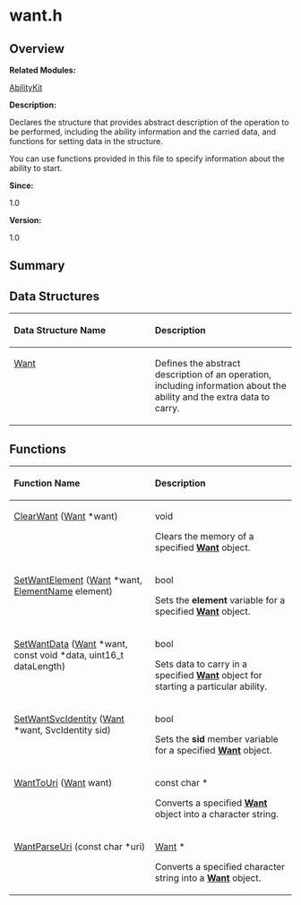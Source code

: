 # want.h<a name="EN-US_TOPIC_0000001054799587"></a>

## **Overview**<a name="section1966378519093528"></a>

**Related Modules:**

[AbilityKit](abilitykit.md)

**Description:**

Declares the structure that provides abstract description of the operation to be performed, including the ability information and the carried data, and functions for setting data in the structure. 

You can use functions provided in this file to specify information about the ability to start.

**Since:**

1.0

**Version:**

1.0

## **Summary**<a name="section1112523791093528"></a>

## Data Structures<a name="nested-classes"></a>

<a name="table11835348093528"></a>
<table><thead align="left"><tr id="row642900649093528"><th class="cellrowborder" valign="top" width="50%" id="mcps1.1.3.1.1"><p id="p1324983084093528"><a name="p1324983084093528"></a><a name="p1324983084093528"></a>Data Structure Name</p>
</th>
<th class="cellrowborder" valign="top" width="50%" id="mcps1.1.3.1.2"><p id="p613769340093528"><a name="p613769340093528"></a><a name="p613769340093528"></a>Description</p>
</th>
</tr>
</thead>
<tbody><tr id="row1634031208093528"><td class="cellrowborder" valign="top" width="50%" headers="mcps1.1.3.1.1 "><p id="p2066174009093528"><a name="p2066174009093528"></a><a name="p2066174009093528"></a><a href="want.md">Want</a></p>
</td>
<td class="cellrowborder" valign="top" width="50%" headers="mcps1.1.3.1.2 "><p id="p1906083816093528"><a name="p1906083816093528"></a><a name="p1906083816093528"></a>Defines the abstract description of an operation, including information about the ability and the extra data to carry. </p>
</td>
</tr>
</tbody>
</table>

## Functions<a name="func-members"></a>

<a name="table1610534067093528"></a>
<table><thead align="left"><tr id="row1949411591093528"><th class="cellrowborder" valign="top" width="50%" id="mcps1.1.3.1.1"><p id="p753652029093528"><a name="p753652029093528"></a><a name="p753652029093528"></a>Function Name</p>
</th>
<th class="cellrowborder" valign="top" width="50%" id="mcps1.1.3.1.2"><p id="p649253249093528"><a name="p649253249093528"></a><a name="p649253249093528"></a>Description</p>
</th>
</tr>
</thead>
<tbody><tr id="row713626832093528"><td class="cellrowborder" valign="top" width="50%" headers="mcps1.1.3.1.1 "><p id="p1511465948093528"><a name="p1511465948093528"></a><a name="p1511465948093528"></a><a href="abilitykit.md#ga62ca448e092c81497ffdd1f0b1c56938">ClearWant</a> (<a href="want.md">Want</a> *want)</p>
</td>
<td class="cellrowborder" valign="top" width="50%" headers="mcps1.1.3.1.2 "><p id="p2038546370093528"><a name="p2038546370093528"></a><a name="p2038546370093528"></a>void </p>
<p id="p177132328093528"><a name="p177132328093528"></a><a name="p177132328093528"></a>Clears the memory of a specified <strong id="b1323142701093528"><a name="b1323142701093528"></a><a name="b1323142701093528"></a><a href="want.md">Want</a></strong> object. </p>
</td>
</tr>
<tr id="row1878033273093528"><td class="cellrowborder" valign="top" width="50%" headers="mcps1.1.3.1.1 "><p id="p1336388561093528"><a name="p1336388561093528"></a><a name="p1336388561093528"></a><a href="abilitykit.md#ga65f4d2eab99497e496dcd493bd0d047e">SetWantElement</a> (<a href="want.md">Want</a> *want, <a href="elementname.md">ElementName</a> element)</p>
</td>
<td class="cellrowborder" valign="top" width="50%" headers="mcps1.1.3.1.2 "><p id="p1814493311093528"><a name="p1814493311093528"></a><a name="p1814493311093528"></a>bool </p>
<p id="p1869179729093528"><a name="p1869179729093528"></a><a name="p1869179729093528"></a>Sets the <strong id="b2025441398093528"><a name="b2025441398093528"></a><a name="b2025441398093528"></a>element</strong> variable for a specified <strong id="b1271515273093528"><a name="b1271515273093528"></a><a name="b1271515273093528"></a><a href="want.md">Want</a></strong> object. </p>
</td>
</tr>
<tr id="row1651537355093528"><td class="cellrowborder" valign="top" width="50%" headers="mcps1.1.3.1.1 "><p id="p2076259577093528"><a name="p2076259577093528"></a><a name="p2076259577093528"></a><a href="abilitykit.md#ga89a719b5f730bc5fde9f637a5ed630c9">SetWantData</a> (<a href="want.md">Want</a> *want, const void *data, uint16_t dataLength)</p>
</td>
<td class="cellrowborder" valign="top" width="50%" headers="mcps1.1.3.1.2 "><p id="p1533105285093528"><a name="p1533105285093528"></a><a name="p1533105285093528"></a>bool </p>
<p id="p2017229025093528"><a name="p2017229025093528"></a><a name="p2017229025093528"></a>Sets data to carry in a specified <strong id="b535717527093528"><a name="b535717527093528"></a><a name="b535717527093528"></a><a href="want.md">Want</a></strong> object for starting a particular ability. </p>
</td>
</tr>
<tr id="row408465509093528"><td class="cellrowborder" valign="top" width="50%" headers="mcps1.1.3.1.1 "><p id="p118274325093528"><a name="p118274325093528"></a><a name="p118274325093528"></a><a href="abilitykit.md#gab8e5fac952fc6407f20cd9b7185d3a65">SetWantSvcIdentity</a> (<a href="want.md">Want</a> *want, SvcIdentity sid)</p>
</td>
<td class="cellrowborder" valign="top" width="50%" headers="mcps1.1.3.1.2 "><p id="p310795849093528"><a name="p310795849093528"></a><a name="p310795849093528"></a>bool </p>
<p id="p1609160887093528"><a name="p1609160887093528"></a><a name="p1609160887093528"></a>Sets the <strong id="b613162487093528"><a name="b613162487093528"></a><a name="b613162487093528"></a>sid</strong> member variable for a specified <strong id="b1007041193093528"><a name="b1007041193093528"></a><a name="b1007041193093528"></a><a href="want.md">Want</a></strong> object. </p>
</td>
</tr>
<tr id="row238410249093528"><td class="cellrowborder" valign="top" width="50%" headers="mcps1.1.3.1.1 "><p id="p2045438127093528"><a name="p2045438127093528"></a><a name="p2045438127093528"></a><a href="abilitykit.md#ga31adc60981c10b22d0e9bbdc7126d17c">WantToUri</a> (<a href="want.md">Want</a> want)</p>
</td>
<td class="cellrowborder" valign="top" width="50%" headers="mcps1.1.3.1.2 "><p id="p1046589400093528"><a name="p1046589400093528"></a><a name="p1046589400093528"></a>const char * </p>
<p id="p1018371209093528"><a name="p1018371209093528"></a><a name="p1018371209093528"></a>Converts a specified <strong id="b854825587093528"><a name="b854825587093528"></a><a name="b854825587093528"></a><a href="want.md">Want</a></strong> object into a character string. </p>
</td>
</tr>
<tr id="row430738677093528"><td class="cellrowborder" valign="top" width="50%" headers="mcps1.1.3.1.1 "><p id="p621822145093528"><a name="p621822145093528"></a><a name="p621822145093528"></a><a href="abilitykit.md#ga43226d0858faa92e83bea33aaf4b614c">WantParseUri</a> (const char *uri)</p>
</td>
<td class="cellrowborder" valign="top" width="50%" headers="mcps1.1.3.1.2 "><p id="p634980377093528"><a name="p634980377093528"></a><a name="p634980377093528"></a><a href="want.md">Want</a> * </p>
<p id="p821576415093528"><a name="p821576415093528"></a><a name="p821576415093528"></a>Converts a specified character string into a <strong id="b1256239536093528"><a name="b1256239536093528"></a><a name="b1256239536093528"></a><a href="want.md">Want</a></strong> object. </p>
</td>
</tr>
</tbody>
</table>

